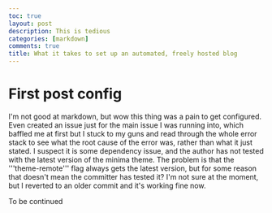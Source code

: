 ```yaml
---
toc: true
layout: post
description: This is tedious
categories: [markdown]
comments: true
title: What it takes to set up an automated, freely hosted blog
---
```

# First post config

I'm not good at markdown, but wow this thing was a pain to get configured. Even created an issue just for the main issue I was running into, which baffled me at first but I stuck to my guns and read through the whole error stack to see what the root cause of the error was, rather than what it just stated. I suspect it is some dependency issue, and the author has not tested with the latest version of the minima theme. The problem is that the '''theme-remote''' flag always gets the latest version, but for some reason that doesn't mean the committer has tested it? I'm not sure at the moment, but I reverted to an older commit and it's working fine now.

To be continued